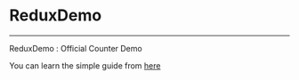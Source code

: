 # ReduxDemo

---

ReduxDemo : Official Counter Demo

You can learn the simple guide from [here](https://github.com/SangLiang/Blog/issues/19)
